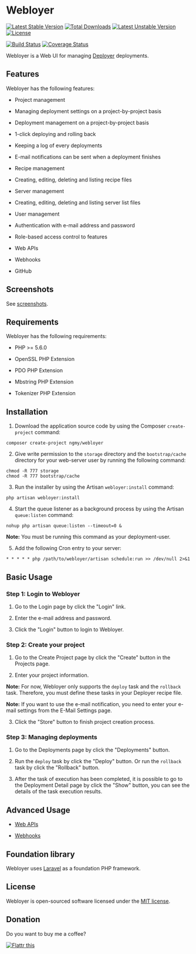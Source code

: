 # Webloyer

[![Latest Stable Version](https://poser.pugx.org/ngmy/webloyer/v/stable)](https://packagist.org/packages/ngmy/webloyer)
[![Total Downloads](https://poser.pugx.org/ngmy/webloyer/downloads)](https://packagist.org/packages/ngmy/webloyer)
[![Latest Unstable Version](https://poser.pugx.org/ngmy/webloyer/v/unstable)](https://packagist.org/packages/ngmy/webloyer)
[![License](https://poser.pugx.org/ngmy/webloyer/license)](https://packagist.org/packages/ngmy/webloyer)

[![Build Status](https://travis-ci.org/ngmy/webloyer.svg?branch=master)](https://travis-ci.org/ngmy/webloyer)
[![Coverage Status](https://coveralls.io/repos/ngmy/webloyer/badge.svg?branch=master)](https://coveralls.io/r/ngmy/webloyer?branch=master)

Webloyer is a Web UI for managing [Deployer](https://github.com/deployphp/deployer) deployments.

## Features

Webloyer has the following features:

* Project management

 * Managing deployment settings on a project-by-project basis

* Deployment management on a project-by-project basis

 * 1-click deploying and rolling back

 * Keeping a log of every deployments

 * E-mail notifications can be sent when a deployment finishes

* Recipe management

 * Creating, editing, deleting and listing recipe files

* Server management

 * Creating, editing, deleting and listing server list files

* User management

 * Authentication with e-mail address and password

 * Role-based access control to features

* Web APIs

* Webhooks

 * GitHub

## Screenshots

See [screenshots](/SCREENSHOTS.md).

## Requirements

Webloyer has the following requirements:

* PHP >= 5.6.0

* OpenSSL PHP Extension

* PDO PHP Extension

* Mbstring PHP Extension

* Tokenizer PHP Extension

## Installation

1. Download the application source code by using the Composer `create-project` command:

 ```
 composer create-project ngmy/webloyer
 ```

2. Give write permission to the `storage` directory and the `bootstrap/cache` directory for your web-server user by running the following command:

 ```
 chmod -R 777 storage
 chmod -R 777 bootstrap/cache
 ```

3. Run the installer by using the Artisan `webloyer:install` command:

 ```
 php artisan webloyer:install
 ```

4. Start the queue listener as a background process by using the Artisan `queue:listen` command:

 ```
 nohup php artisan queue:listen --timeout=0 &
 ```

 **Note:** You must be running this command as your deployment-user.

5. Add the following Cron entry to your server:

 ```
 * * * * * php /path/to/webloyer/artisan schedule:run >> /dev/null 2>&1
 ```

## Basic Usage

### Step 1: Login to Webloyer

1. Go to the Login page by click the "Login" link.

2. Enter the e-mail address and password.

3. Click the "Login" button to login to Webloyer.

### Step 2: Create your project

1. Go to the Create Project page by click the "Create" button in the Projects page.

2. Enter your project information.

 **Note:** For now, Webloyer only supports the `deploy` task and the `rollback` task. Therefore, you must define these tasks in your Deployer recipe file.

 **Note:** If you want to use the e-mail notification, you need to enter your e-mail settings from the E-Mail Settings page.

3. Click the "Store" button to finish project creation process.

### Step 3: Managing deployments

1. Go to the Deployments page by click the "Deployments" button.

2. Run the `deploy` task by click the "Deploy" button. Or run the `rollback` task by click the "Rollback" button.

3. After the task of execution has been completed, it is possible to go to the Deployment Detail page by click the "Show" button, you can see the details of the task execution results.

## Advanced Usage

* [Web APIs](/WEBAPIS.md)

* [Webhooks](/WEBHOOKS.md)

## Foundation library

Webloyer uses [Laravel](http://laravel.com/) as a foundation PHP framework.

## License

Webloyer is open-sourced software licensed under the [MIT license](http://opensource.org/licenses/MIT).

## Donation

Do you want to buy me a coffee?

[![Flattr this](https://button.flattr.com/flattr-badge-large.png "Flattr this")](https://flattr.com/submit/auto?fid=513grl&url=https%3A%2F%2Fgithub.com%2Fngmy%2Fwebloyer)
